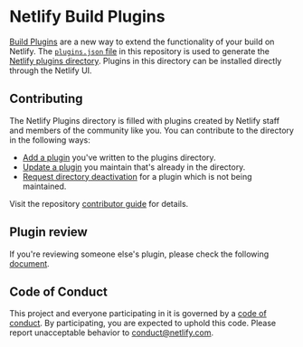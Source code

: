 # Netlify Build Plugins

[Build Plugins](https://docs.netlify.com/configure-builds/build-plugins) are a new way to extend the functionality of your build on Netlify. The [`plugins.json` file](./site/plugins.json) in this repository is used to generate the [Netlify plugins directory](https://app.netlify.com/plugins). Plugins in this directory can be installed directly through the Netlify UI.

## Contributing

The Netlify Plugins directory is filled with plugins created by Netlify staff and members of the community like you. You can contribute to the directory in the following ways:

- [Add a plugin](./docs/CONTRIBUTING.md#add-a-plugin) you've written to the plugins directory.
- [Update a plugin](./docs/CONTRIBUTING.md#update-a-plugin) you maintain that's already in the directory.
- [Request directory deactivation](./docs/CONTRIBUTING.md#request-deactivation) for a plugin which is not being maintained.

Visit the repository [contributor guide](./docs/CONTRIBUTING.md) for details.

## Plugin review

If you're reviewing someone else's plugin, please check the following [document](docs/plugin_review.md).

## Code of Conduct

This project and everyone participating in it is governed by a [code of conduct](./docs/CODE_OF_CONDUCT.md). By participating, you are expected to uphold this code. Please report unacceptable behavior to conduct@netlify.com.
